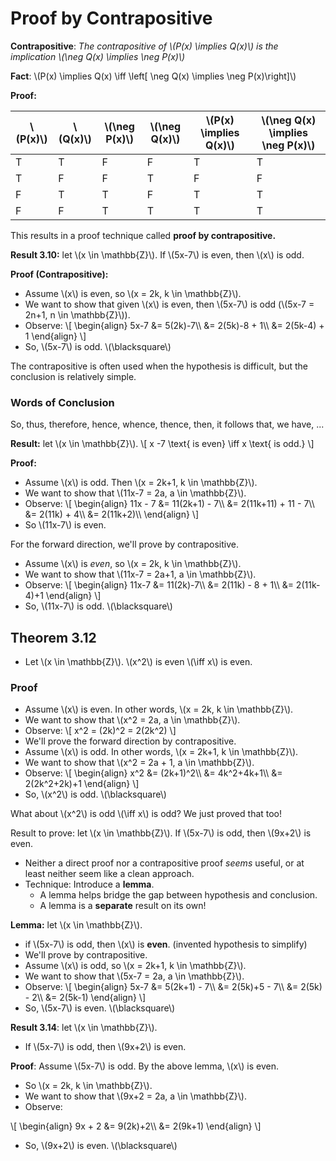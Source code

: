 # Proof by Contrapositive

<div class="def">

**Contrapositive**: *The contrapositive of \\(P(x) \implies Q(x)\\) is the implication \\(\neg Q(x) \implies \neg P(x)\\)*
</div>

**Fact**: \\(P(x) \implies Q(x) \iff \left[ \neg Q(x) \implies \neg P(x)\right]\\)

**Proof:**

| \\(P(x)\\) | \\(Q(x)\\) | \\(\neg P(x)\\) | \\(\neg Q(x)\\) | \\(P(x) \implies Q(x)\\) | \\(\neg Q(x) \implies \neg P(x)\\) |
| ---------- | ---------- | --------------- | --------------- | ------------------------ | ---------------------------------- |
| T          | T          | F               | F               | T                        | T                                  |
| T          | F          | F               | T               | F                        | F                                  |
| F          | T          | T               | F               | T                        | T                                  |
| F          | F          | T               | T               | T                        | T                                  |

This results in a proof technique called **proof by contrapositive.**

**Result 3.10:** let \\(x \in \mathbb{Z}\\). If \\(5x-7\\) is even, then \\(x\\) is odd.

**Proof (Contrapositive):** 
* Assume \\(x\\) is even, so \\(x = 2k, k \in \mathbb{Z}\\).
* We want to show that given \\(x\\) is even, then \\(5x-7\\) is odd (\\(5x-7 = 2n+1, n \in \mathbb{Z}\\)).
* Observe: \\[
    \\begin{align}
        5x-7 &= 5(2k)-7\\\\
        &= 2(5k)-8 + 1\\\\
        &= 2(5k-4) + 1
    \\end{align}
\\]
* So, \\(5x-7\\) is odd. \\(\blacksquare\\)

The contrapositive is often used when the hypothesis is difficult, but the conclusion is relatively simple.

### Words of Conclusion
So, thus, therefore, hence, whence, thence, then, it follows that, we have, ...

**Result:** let \\(x \in \mathbb{Z}\\).
\\[
    x -7 \text{ is even} \iff x \text{ is odd.}
\\]

**Proof:** 
* Assume \\(x\\) is odd. Then \\(x = 2k+1, k \in \mathbb{Z}\\).
* We want to show that \\(11x-7 = 2a, a \in \mathbb{Z}\\).
* Observe:
\\[
    \\begin{align}
        11x - 7 &= 11(2k+1) - 7\\\\
        &= 2(11k+11) + 11 - 7\\\\
        &= 2(11k) + 4\\\\
        &= 2(11k+2)\\\\
    \\end{align}
\\]
* So \\(11x-7\\) is even.

For the forward direction, we'll prove by contrapositive.
* Assume \\(x\\) is *even*, so \\(x = 2k, k \in \mathbb{Z}\\).
* We want to show that \\(11x-7 = 2a+1, a \in \mathbb{Z}\\).
* Observe:
\\[
    \\begin{align}
        11x-7 &= 11(2k)-7\\\\
        &= 2(11k) - 8 + 1\\\\
        &= 2(11k-4)+1
    \\end{align}
\\]
* So, \\(11x-7\\) is odd. \\(\blacksquare\\)

## Theorem 3.12
* Let \\(x \in \mathbb{Z}\\). \\(x^2\\) is even \\(\iff x\\) is even.
### Proof
* Assume \\(x\\) is even. In other words, \\(x = 2k, k \in \mathbb{Z}\\).
* We want to show that \\(x^2 = 2a, a \in \mathbb{Z}\\).
* Observe:
\\[
    x^2 = (2k)^2 = 2(2k^2)
\\]
* We'll prove the forward direction by contrapositive.
* Assume \\(x\\) is odd. In other words, \\(x = 2k+1, k \in \mathbb{Z}\\).
* We want to show that \\(x^2 = 2a + 1, a \in \mathbb{Z}\\).
* Observe:
\\[
    \\begin{align}
        x^2 &= (2k+1)^2\\\\
        &= 4k^2+4k+1\\\\
        &= 2(2k^2+2k)+1
    \\end{align}
\\]
* So, \\(x^2\\) is odd. \\(\blacksquare\\)

What about \\(x^2\\) is odd \\(\iff x\\) is odd? We just proved that too!

Result to prove: let \\(x \in \mathbb{Z}\\). If \\(5x-7\\) is odd, then \\(9x+2\\) is even.

* Neither a direct proof nor a contrapositive proof *seems* useful, or at least neither seem like a clean approach.
* Technique: Introduce a **lemma**.
  * A lemma helps bridge the gap between hypothesis and conclusion.
  * A lemma is a **separate** result on its own!

**Lemma:** let \\(x \in \mathbb{Z}\\).
* if \\(5x-7\\) is odd, then \\(x\\) is **even**. (invented hypothesis to simplify)
* We'll prove by contrapositive.
* Assume \\(x\\) is odd, so \\(x = 2k+1, k \in \mathbb{Z}\\).
* We want to show that \\(5x-7 = 2a, a \in \mathbb{Z}\\).
* Observe:
\\[
    \\begin{align}
        5x-7 &= 5(2k+1) - 7\\\\
        &= 2(5k)+5 - 7\\\\
        &= 2(5k) - 2\\\\
        &= 2(5k-1)
    \\end{align}
\\]
* So, \\(5x-7\\) is even. \\(\blacksquare\\)

**Result 3.14**: let \\(x \in \mathbb{Z}\\).
* If \\(5x-7\\) is odd, then \\(9x+2\\) is even.
  
**Proof**: Assume \\(5x-7\\) is odd. By the above lemma, \\(x\\) is even.
* So \\(x = 2k, k \in \mathbb{Z}\\).
* We want to show that \\(9x+2 = 2a, a \in \mathbb{Z}\\).
* Observe:

\\[
    \\begin{align}
        9x + 2 &= 9(2k)+2\\\\
        &= 2(9k+1)
    \\end{align}
\\]
* So, \\(9x+2\\) is even. \\(\blacksquare\\)